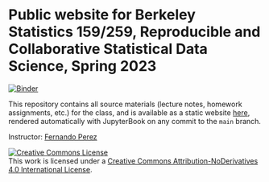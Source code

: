 # Public  website for Berkeley Statistics 159/259, Reproducible and Collaborative Statistical Data Science, Spring 2023

[![Binder](https://mybinder.org/badge_logo.svg)](https://mybinder.org/v2/gh/UCB-stat-159-s23/site/HEAD)

This repository contains all source materials (lecture notes, homework
assignments, etc.) for the class, and is available as a static website
[here](https://ucb-stat-159-s23.github.io/site), rendered
automatically with JupyterBook on any commit to the `main` branch.

Instructor: [Fernando Perez](https://fperez.org)

<a rel="license" href="http://creativecommons.org/licenses/by-nd/4.0/"><img alt="Creative Commons License" style="border-width:0" src="https://i.creativecommons.org/l/by-nd/4.0/88x31.png" /></a><br />This work is licensed under a <a rel="license" href="http://creativecommons.org/licenses/by-nd/4.0/">Creative Commons Attribution-NoDerivatives 4.0 International License</a>.
